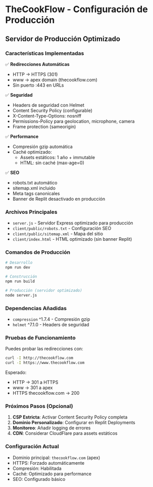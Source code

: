 # TheCookFlow - Configuración de Producción

## Servidor de Producción Optimizado

### Características Implementadas

✅ **Redirecciones Automáticas**
- HTTP → HTTPS (301)
- www → apex domain (thecookflow.com)
- Sin puerto :443 en URLs

✅ **Seguridad**
- Headers de seguridad con Helmet
- Content Security Policy (configurable)
- X-Content-Type-Options: nosniff
- Permissions-Policy para geolocation, microphone, camera
- Frame protection (sameorigin)

✅ **Performance**
- Compresión gzip automática
- Caché optimizado:
  - Assets estáticos: 1 año + immutable
  - HTML: sin caché (max-age=0)

✅ **SEO**
- robots.txt automático
- sitemap.xml incluido
- Meta tags canonicales
- Banner de Replit desactivado en producción

### Archivos Principales

- `server.js` - Servidor Express optimizado para producción
- `client/public/robots.txt` - Configuración SEO
- `client/public/sitemap.xml` - Mapa del sitio
- `client/index.html` - HTML optimizado (sin banner Replit)

### Comandos de Producción

```bash
# Desarrollo
npm run dev

# Construcción
npm run build

# Producción (servidor optimizado)
node server.js
```

### Dependencias Añadidas

- `compression` ^1.7.4 - Compresión gzip
- `helmet` ^7.1.0 - Headers de seguridad

### Pruebas de Funcionamiento

Puedes probar las redirecciones con:

```bash
curl -I http://thecookflow.com
curl -I https://www.thecookflow.com
```

Esperado:
- HTTP → 301 a HTTPS
- www → 301 a apex
- HTTPS thecookflow.com → 200

### Próximos Pasos (Opcional)

1. **CSP Estricta**: Activar Content Security Policy completa
2. **Dominio Personalizado**: Configurar en Replit Deployments
3. **Monitoreo**: Añadir logging de errores
4. **CDN**: Considerar CloudFlare para assets estáticos

### Configuración Actual

- Dominio principal: `thecookflow.com` (apex)
- HTTPS: Forzado automáticamente
- Compresión: Habilitada
- Caché: Optimizado para performance
- SEO: Configurado básico